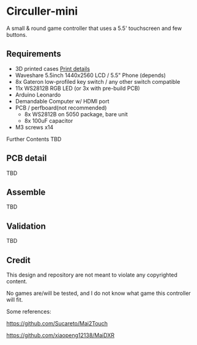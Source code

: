 # Circuller-mini
A small &amp; round game controller that uses a 5.5' touchscreen and few buttons.

## Requirements

- 3D printed cases [Print details](1.%20Model/readme.md)
- Waveshare 5.5inch 1440x2560 LCD / 5.5" Phone (depends)
- 8x Gateron low-profiled key switch / any other switch compatible
- 11x WS2812B RGB LED (or 3x with pre-build PCB)
- Arduino Leonardo
- Demandable Computer w/ HDMI port
- PCB / perfboard(not recommended)
    - 8x WS2812B on 5050 package, bare unit
    - 8x 100uF capacitor
- M3 screws x14

Further Contents TBD

## PCB detail

TBD

## Assemble

TBD

## Validation

TBD

## Credit

This design and repository are not meant to violate any copyrighted content.

No games are/will be tested, and I do not know what game this controller will fit.

Some references: 

https://github.com/Sucareto/Mai2Touch

https://github.com/xiaopeng12138/MaiDXR
